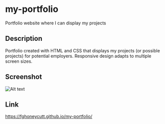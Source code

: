 # my-portfolio
Portfolio website where I can display my projects

## Description
Portfolio created with HTML and CSS that displays my projects (or possible projects) for potential employers. Responsive design adapts to multiple screen sizes. 

## Screenshot
![Alt text](/assets/images/Module-2-Screenshot.png "Screenshot of project")
## Link
https://fghoneycutt.github.io/my-portfolio/